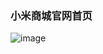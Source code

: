 ### 小米商城官网首页
![image](https://images2018.cnblogs.com/blog/1318434/201805/1318434-20180503220103177-1220064172.png)
